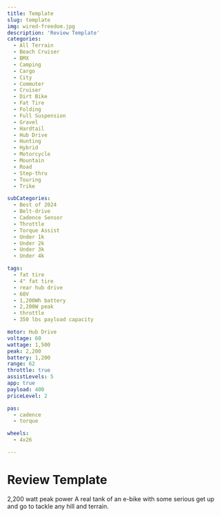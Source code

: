 ```yaml
---
title: Template
slug: template
img: wired-freedom.jpg
description: 'Review Template'
categories:
  - All Terrain
  - Beach Cruiser
  - BMX
  - Camping
  - Cargo
  - City
  - Commuter
  - Cruiser
  - Dirt Bike
  - Fat Tire
  - Folding
  - Full Suspension
  - Gravel
  - Hardtail
  - Hub Drive
  - Hunting
  - Hybrid
  - Motorcycle
  - Mountain
  - Road
  - Step-thru
  - Touring
  - Trike

subCategories:
  - Best of 2024
  - Belt-drive
  - Cadence Sensor
  - Throttle
  - Torque Assist
  - Under 1k
  - Under 2k
  - Under 3k
  - Under 4k

tags:
  - fat tire
  - 4" fat tire
  - rear hub drive
  - 60V
  - 1,200Wh battery
  - 2,200W peak
  - throttle
  - 350 lbs payload capacity

motor: Hub Drive
voltage: 60
wattage: 1,500
peak: 2,200
battery: 1,200
range: 62
throttle: true
assistLevels: 5
app: true
payload: 400
priceLevel: 2

pas: 
  - cadence
  - torque

wheels:
  - 4x26

---
```


# Review Template

2,200 watt peak power
A real tank of an e-bike with some serious get up and go to tackle any hill and terrain.
